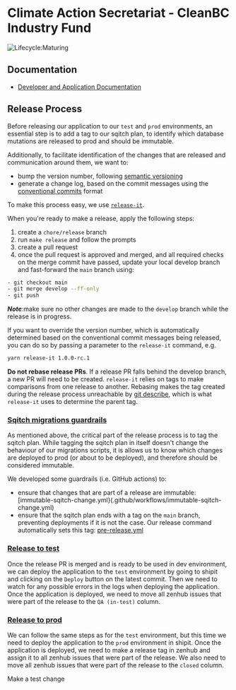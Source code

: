 # Climate Action Secretariat - CleanBC Industry Fund

![Lifecycle:Maturing](https://img.shields.io/badge/Lifecycle-Maturing-007EC6)

## Documentation

- [Developer and Application Documentation](./docs/README.md)

## Release Process

Before releasing our application to our `test` and `prod` environments, an essential step is to add a tag to our sqitch plan, to identify which database mutations are released to prod and should be immutable.

Additionally, to facilitate identification of the changes that are released and communication around them, we want to:

- bump the version number, following [semantic versioning](https://semver.org/)
- generate a change log, based on the commit messages using the [conventional commits](https://www.conventionalcommits.org/en/v1.0.0/) format

To make this process easy, we use [`release-it`](https://github.com/release-it/release-it).

When you're ready to make a release, apply the following steps:

1. create a `chore/release` branch
1. run `make release` and follow the prompts
1. create a pull request
1. once the pull request is approved and merged, and all required checks on the merge commit have passed, update your local develop branch and fast-forward the `main` branch using:

```bash
- git checkout main
- git merge develop --ff-only
- git push
```

**_Note_**:make sure no other changes are made to the `develop` branch while the release is in progress.

If you want to override the version number, which is automatically determined based on the conventional commit messages being released, you can do so by passing a parameter to the `release-it` command, e.g.

```bash
yarn release-it 1.0.0-rc.1
```

**Do not rebase release PRs**. If a release PR falls behind the develop branch, a new PR will need to be created. `release-it` relies on tags to make comparisons from one release to another. Rebasing makes the tag created during the release process unreachable by [git describe](https://git-scm.com/docs/git-describe), which is what `release-it` uses to determine the parent tag.

### <u>Sqitch migrations guardrails</u>

As mentioned above, the critical part of the release process is to tag the sqitch plan. While tagging the sqitch plan in itself doesn't change the behaviour of our migrations scripts, it is allows us to know which changes are deployed to prod (or about to be deployed), and therefore should be considered immutable.

We developed some guardrails (i.e. GitHub actions) to:

- ensure that changes that are part of a release are immutable: [immutable-sqitch-change.yml}(.github/workflows/immutable-sqitch-change.yml)
- ensure that the sqitch plan ends with a tag on the `main` branch, preventing deployments if it is not the case. Our release command automatically sets this tag: [pre-release.yml](.github/workflows/pre-release.yml)

### <u>Release to test</u>

Once the release PR is merged and is ready to be used in dev environment, we can deploy the application to the `test` environment by going to shipit and clicking on the `Deploy` button on the latest commit.
Then we need to watch for any possible errors in the logs when deploying the application. Once the application is deployed, we need to move all zenhub issues that were part of the release to the `QA (in-test)` column.

### <u>Release to prod</u>

We can follow the same steps as for the `test` environment, but this time we need to deploy the application to the `prod` environment in shipit. Once the application is deployed, we need to make a release tag in zenhub and assign it to all zenhub issues that were part of the release. We also need to move all zenhub issues that were part of the release to the `closed` column.

Make a test change
